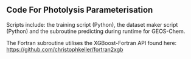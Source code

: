 ## Code For Photolysis Parameterisation
Scripts include: the training script (Python), the dataset maker script (Python) and the subroutine predicting during runtime for GEOS-Chem.

The Fortran subroutine utilises the XGBoost-Fortran API found here: https://github.com/christophkeller/fortran2xgb
